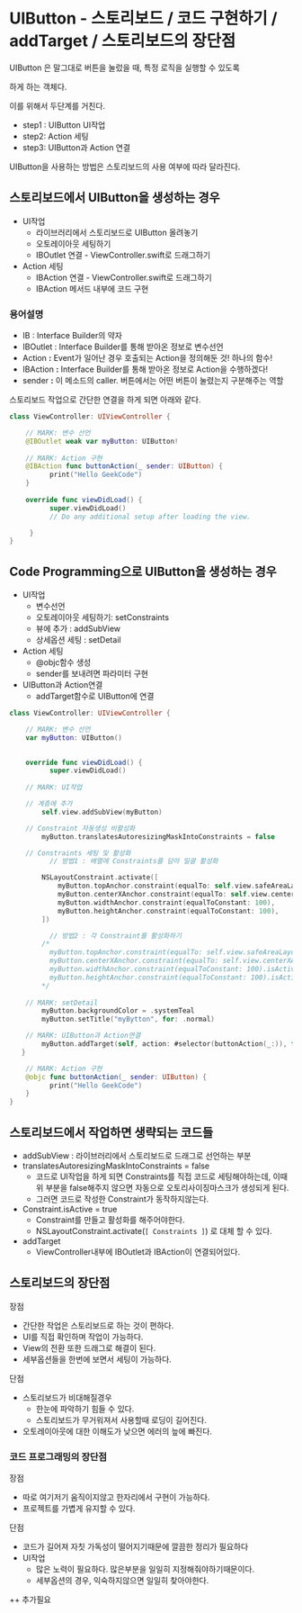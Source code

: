 # UIButton - 스토리보드 / 코드 구현하기 / addTarget / 스토리보드의 장단점

UIButton 은 말그대로 버튼을 눌렀을 때, 특정 로직을 실행할 수 있도록 

하게 하는 객체다. 

이를 위해서 두단계를 거친다.

- step1 : UIButton UI작업
- step2: Action 세팅
- step3: UIButton과 Action 연결

UIButton을 사용하는 방법은 스토리보드의 사용 여부에 따라 달라진다.

## 스토리보드에서 UIButton을 생성하는 경우

- UI작업
    - 라이브러리에서 스토리보드로 UIButton 올려놓기
    - 오토레이아웃 세팅하기
    - IBOutlet 연결  - ViewController.swift로 드래그하기
- Action 세팅
    - IBAction 연결 - ViewController.swift로 드래그하기
    - IBAction 메서드 내부에 코드 구현
    

### 용어설명

- IB : Interface Builder의 약자
- IBOutlet : Interface Builder를 통해 받아온 정보로 변수선언
- Action **:** Event가 일어난 경우 호출되는 Action을 정의해둔 것! 하나의 함수!
- IBAction **:** Interface Builder를 통해 받아온 정보로 Action을 수행하겠다!
- sender **:** 이 메소드의 caller. 버튼에서는 어떤 버튼이 눌렸는지 구분해주는 역할

스토리보드 작업으로 간단한 연결을 하게 되면 아래와 같다.

```swift
class ViewController: UIViewController {

    // MARK: 변수 선언
    @IBOutlet weak var myButton: UIButton!
    
    // MARK: Action 구현
    @IBAction func buttonAction(_ sender: UIButton) {
          print("Hello GeekCode")
    }
    
    override func viewDidLoad() {
          super.viewDidLoad()
          // Do any additional setup after loading the view.

     }
}

```

## Code Programming으로 UIButton을 생성하는 경우

- UI작업
    - 변수선언
    - 오토레이아웃 세팅하기: setConstraints
    - 뷰에 추가 : addSubView
    - 상세옵션 세팅 : setDetail
- Action 세팅
    - @objc함수 생성
    - sender를 보내려면 파라미터 구현
- UIButton과 Action연결
    - addTarget함수로 UIButton에 연결
    

```swift
class ViewController: UIViewController {

    // MARK: 변수 선언
    var myButton: UIButton()

    
    override func viewDidLoad() {
          super.viewDidLoad()
    
    // MARK: UI작업

    // 계층에 추가
        self.view.addSubView(myButton)

    // Constraint 자동생성 비활성화
        myButton.translatesAutoresizingMaskIntoConstraints = false

    // Constraints 세팅 및 활성화
          // 방법1 : 배열에 Constraints를 담아 일괄 활성화 

        NSLayoutConstraint.activate([
            myButton.topAnchor.constraint(equalTo: self.view.safeAreaLayoutGuide.topAnchor, constant: 30),
            myButton.centerXAnchor.constraint(equalTo: self.view.centerXAnchor),
            myButton.widthAnchor.constraint(equalToConstant: 100),
            myButton.heightAnchor.constraint(equalToConstant: 100),
        ])

          // 방법2 : 각 Constraint를 활성화하기
        /*
          myButton.topAnchor.constraint(equalTo: self.view.safeAreaLayoutGuide.topAnchor, constant: 30).isActive = true
          myButton.centerXAnchor.constraint(equalTo: self.view.centerXAnchor).isActive = true
          myButton.widthAnchor.constraint(equalToConstant: 100).isActive = true
          myButton.heightAnchor.constraint(equalToConstant: 100).isActive = true
        */
        
    // MARK: setDetail
        myButton.backgroundColor = .systemTeal
        myButton.setTitle("myBytton", for: .normal)

    // MARK: UIButton과 Action연결
        myButton.addTarget(self, action: #selector(buttonAction(_:)), for: .touchUpInside)
   }

    // MARK: Action 구현
    @objc func buttonAction(_ sender: UIButton) {
          print("Hello GeekCode")
    }
}

```

## 스토리보드에서 작업하면 생략되는 코드들

- addSubView : 라이브러리에서 스토리보드로 드래그로 선언하는 부분
- translatesAutoresizingMaskIntoConstraints = false
    - 코드로 UI작업을 하게 되면 Constraints를 직접 코드로 세팅해야하는데, 이때 위 부분을 false해주지 않으면 자동으로 오토리사이징마스크가 생성되게 된다.
    - 그러면 코드로 작성한 Constraint가 동작하지않는다.
- Constraint.isActive = true
    - Constraint를 만들고 활성화를 해주어야한다.
    - NSLayoutConstraint.activate(`[ Constraints ]`)  로 대체 할 수 있다.
- addTarget
    - ViewController내부에 IBOutlet과 IBAction이 연결되어있다.

## 스토리보드의 장단점

장점

- 간단한 작업은 스토리보드로 하는 것이 편하다.
- UI를 직접 확인하며 작업이 가능하다.
- View의 전환 또한 드래그로 해결이 된다.
- 세부옵션들을 한번에 보면서 세팅이 가능하다.

단점

- 스토리보드가 비대해질경우
    - 한눈에 파악하기 힘들 수 있다.
    - 스토리보드가 무거워져서 사용할때 로딩이 길어진다.
- 오토레이아웃에 대한 이해도가 낮으면 에러의 늪에 빠진다.
    
    

### 코드 프로그래밍의 장단점

장점

- 따로 여기저기 움직이지않고 한자리에서 구현이 가능하다.
- 프로젝트를 가볍게 유지할 수 있다.

단점

- 코드가 길어져 자칫 가독성이 떨어지기때문에 깔끔한 정리가 필요하다
- UI작업
    - 많은 노력이 필요하다. 많은부분을 일일히 지정해줘야하기때문이다.
    - 세부옵션의 경우, 익숙하지않으면 일일히 찾아야한다.

++ 추가필요
